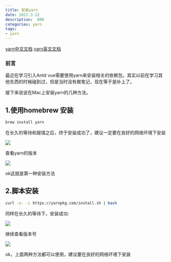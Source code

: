 ```yaml
---
title: 安装yarn
date: 2022.3.12
description:  000
categories: yarn
tags:
- yarn
---
```

[yarn中文文档](https://yarn.bootcss.com/)
[yarn英文文档](https://yarnpkg.com/)


### 前言

最近在学习引入Antd vue需要使用yarn来安装相关的依赖包，其实以前在学习其他东西的时候碰到过，但是当时没有做笔记，现在等于是补上了。

接下来说说在Mac上安装yarn的几种方法。

## 1.使用homebrew 安装

```bash
brew install yarn
```

在长久的等待和报错之后，终于安装成功了，建议一定要在良好的网络环境下安装

![](https://s3.bmp.ovh/imgs/2022/03/89493cf54284d2e8.jpg)

查看yarn的版本

![](https://s3.bmp.ovh/imgs/2022/03/a366c8a55242cb07.jpg)

ok这就是第一种安装方法

## 2.脚本安装

```bash
curl -o- -L https://yarnpkg.com/install.sh | bash
```

同样在长久的等待下，安装成功:

![](https://s3.bmp.ovh/imgs/2022/03/20e4bc256ee165e7.jpg)

继续查看版本号

![](https://s3.bmp.ovh/imgs/2022/03/e741f86ad8f1dcd1.jpg)

ok，上面两种方法都可以使用，建议要在良好的网络环境下安装